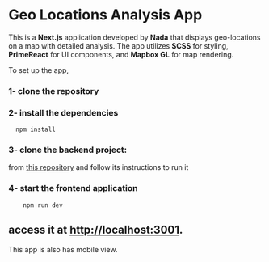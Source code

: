 # Geo Locations Analysis App

This is a **Next.js** application developed by **Nada** that displays geo-locations on a map with detailed analysis. The app utilizes **SCSS** for styling, **PrimeReact** for UI components, and **Mapbox GL** for map rendering.

To set up the app,
### 1- clone the repository
### 2- install the dependencies 
      npm install
### 3- clone the backend project:
from [this repository](https://github.com/NadaAhmedSaleh/nada-geo-locations-server/tree/main) and follow its instructions to run it
### 4- start the frontend application 
        npm run dev 


## access it at [http://localhost:3001](http://localhost:3001).

This app is also has mobile view.



